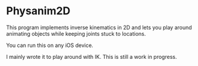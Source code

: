 # Physanim2D

This program implements inverse kinematics in 2D and lets you play around animating objects while keeping joints stuck to locations.

You can run this on any iOS device.

I mainly wrote it to play around with IK. This is still a work in progress.
